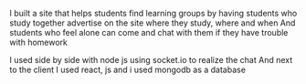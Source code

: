 I built a site that helps students find learning groups by having students who study together advertise on the site where they study, where and when
And students who feel alone can come and chat with them if they have trouble with homework

I used side by side with node js using socket.io to realize the chat
And next to the client I used react, js and i used mongodb as a database


